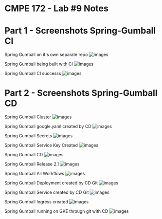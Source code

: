 # CMPE 172 - Lab #9 Notes

# Part 1 - Screenshots Spring-Gumball CI

Spring Gumball on it's own separate repo
![images](https://github.com/victorm648/spring-gumball/blob/main/images/repo.png)

Spring Gumball being built with CI
![images](https://github.com/victorm648/spring-gumball/blob/main/images/ci1.png)

Spring Gumball CI successs
![images](https://github.com/victorm648/spring-gumball/blob/main/images/ci2.png)

# Part 2 - Screenshots Spring-Gumball CD

Spring Gumball Cluster
![images](https://github.com/victorm648/spring-gumball/blob/main/images/clusters.png)

Spring Gumball google.yaml created by CD
![images](https://github.com/victorm648/spring-gumball/blob/main/images/google.png)

Spring Gumball Secrets
![images](https://github.com/victorm648/spring-gumball/blob/main/images/secrets.png)

Spring Gumball Service Key Created
![images](https://github.com/victorm648/spring-gumball/blob/main/images/service.png)

Spring Gumball CD
![images](https://github.com/victorm648/spring-gumball/blob/main/images/cd.png)

Spring Gumball Release 2.1
![images](https://github.com/victorm648/spring-gumball/blob/main/images/release.png)

Spring Gumball All Workflows
![images](https://github.com/victorm648/spring-gumball/blob/main/images/allworkflows.png)

Spring Gumball Deployment created by CD Git
![images](https://github.com/victorm648/spring-gumball/blob/main/images/deployment.png)

Spring Gumball Service created by CD Git
![images](https://github.com/victorm648/spring-gumball/blob/main/images/service.png)

Spring Gumball Ingress created
![images](https://github.com/victorm648/spring-gumball/blob/main/images/ingress.png)

Spring Gumball running on GKE through git with CD
![images](https://github.com/victorm648/spring-gumball/blob/main/images/gumball.png)

